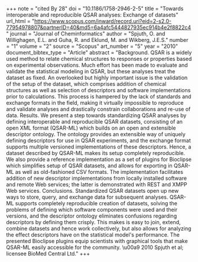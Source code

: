+++
note = "cited By 28"
doi = "10.1186/1758-2946-2-5"
title = "Towards interoperable and reproducible QSAR analyses: Exchange of datasets"
url_html = "https://www.scopus.com/inward/record.uri?eid=2-s2.0-77954978807&partnerID=40&md5=6a4afc5444827935ec914b4e2f8822c4"
journal = "Journal of Cheminformatics"
author = "Spjuth, O. and Willighagen, E.L. and Guha, R. and Eklund, M. and Wikberg, J.E.S."
number = "1"
volume = "2"
source = "Scopus"
art_number = "5"
year = "2010"
document_bibtex_type = "Article"
abstract = "Background. QSAR is a widely used method to relate chemical structures to responses or properties based on experimental observations. Much effort has been made to evaluate and validate the statistical modeling in QSAR, but these analyses treat the dataset as fixed. An overlooked but highly important issue is the validation of the setup of the dataset, which comprises addition of chemical structures as well as selection of descriptors and software implementations prior to calculations. This process is hampered by the lack of standards and exchange formats in the field, making it virtually impossible to reproduce and validate analyses and drastically constrain collaborations and re-use of data. Results. We present a step towards standardizing QSAR analyses by defining interoperable and reproducible QSAR datasets, consisting of an open XML format (QSAR-ML) which builds on an open and extensible descriptor ontology. The ontology provides an extensible way of uniquely defining descriptors for use in QSAR experiments, and the exchange format supports multiple versioned implementations of these descriptors. Hence, a dataset described by QSAR-ML makes its setup completely reproducible. We also provide a reference implementation as a set of plugins for Bioclipse which simplifies setup of QSAR datasets, and allows for exporting in QSAR-ML as well as old-fashioned CSV formats. The implementation facilitates addition of new descriptor implementations from locally installed software and remote Web services; the latter is demonstrated with REST and XMPP Web services. Conclusions. Standardized QSAR datasets open up new ways to store, query, and exchange data for subsequent analyses. QSAR-ML supports completely reproducible creation of datasets, solving the problems of defining which software components were used and their versions, and the descriptor ontology eliminates confusions regarding descriptors by defining them crisply. This makes is easy to join, extend, combine datasets and hence work collectively, but also allows for analyzing the effect descriptors have on the statistical model's performance. The presented Bioclipse plugins equip scientists with graphical tools that make QSAR-ML easily accessible for the community. \u00a9 2010 Spjuth et al; licensee BioMed Central Ltd."
+++

